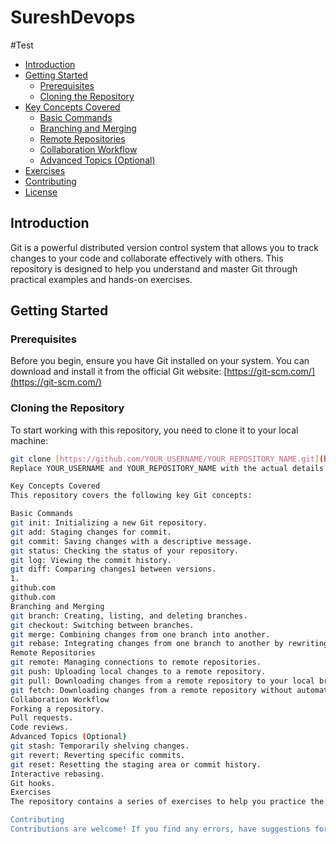 # SureshDevops
#Test
* [Introduction](#introduction)
* [Getting Started](#getting-started)
    * [Prerequisites](#prerequisites)
    * [Cloning the Repository](#cloning-the-repository)
* [Key Concepts Covered](#key-concepts-covered)
    * [Basic Commands](#basic-commands)
    * [Branching and Merging](#branching-and-merging)
    * [Remote Repositories](#remote-repositories)
    * [Collaboration Workflow](#collaboration-workflow)
    * [Advanced Topics (Optional)](#advanced-topics-optional)
* [Exercises](#exercises)
* [Contributing](#contributing)
* [License](#license)


## Introduction

Git is a powerful distributed version control system that allows you to track changes to your code and collaborate effectively with others. This repository is designed to help you understand and master Git through practical examples and hands-on exercises.

## Getting Started

### Prerequisites

Before you begin, ensure you have Git installed on your system. You can download and install it from the official Git website: [https://git-scm.com/](https://git-scm.com/)

### Cloning the Repository

To start working with this repository, you need to clone it to your local machine:

```bash
git clone [https://github.com/YOUR_USERNAME/YOUR_REPOSITORY_NAME.git](https://www.google.com/search?q=https://github.com/YOUR_USERNAME/YOUR_REPOSITORY_NAME.git)
Replace YOUR_USERNAME and YOUR_REPOSITORY_NAME with the actual details of the repository.

Key Concepts Covered
This repository covers the following key Git concepts:

Basic Commands
git init: Initializing a new Git repository.
git add: Staging changes for commit.
git commit: Saving changes with a descriptive message.
git status: Checking the status of your repository.
git log: Viewing the commit history.
git diff: Comparing changes1 between versions.   
1.
github.com
github.com
Branching and Merging
git branch: Creating, listing, and deleting branches.
git checkout: Switching between branches.
git merge: Combining changes from one branch into another.
git rebase: Integrating changes from one branch to another by rewriting history.
Remote Repositories
git remote: Managing connections to remote repositories.
git push: Uploading local changes to a remote repository.
git pull: Downloading changes from a remote repository to your local branch.
git fetch: Downloading changes from a remote repository without automatically merging.
Collaboration Workflow
Forking a repository.
Pull requests.
Code reviews.
Advanced Topics (Optional)
git stash: Temporarily shelving changes.
git revert: Reverting specific commits.
git reset: Resetting the staging area or commit history.
Interactive rebasing.
Git hooks.
Exercises
The repository contains a series of exercises to help you practice the concepts you've learned.  Look for the exercises directory for more details.  Each exercise will guide you through specific Git commands and scenarios.

Contributing
Contributions are welcome! If you find any errors, have suggestions for improvements, or want to add new exercises, please feel free to submit a pull request.  See the CONTRIBUTING.md file for more details.
